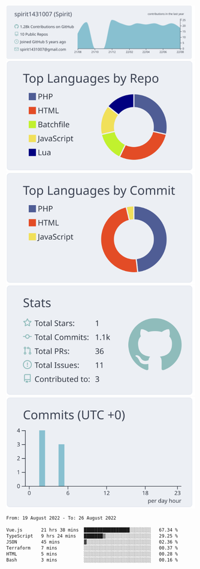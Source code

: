 [![](https://raw.githubusercontent.com/spirit1431007/spirit1431007/master/profile-summary-card-output/nord_bright/0-profile-details.svg)](https://git.io/spiritx)
[![](https://raw.githubusercontent.com/spirit1431007/spirit1431007/master/profile-summary-card-output/nord_bright/1-repos-per-language.svg)](https://git.io/spiritx) [![](https://raw.githubusercontent.com/spirit1431007/spirit1431007/master/profile-summary-card-output/nord_bright/2-most-commit-language.svg)](https://git.io/spiritx)
[![](https://raw.githubusercontent.com/spirit1431007/spirit1431007/master/profile-summary-card-output/nord_bright/3-stats.svg)](https://git.io/spiritx) [![](https://raw.githubusercontent.com/spirit1431007/spirit1431007/master/profile-summary-card-output/nord_bright/4-productive-time.svg)](https://git.io/spiritx)

<!--START_SECTION:waka-->

```text
From: 19 August 2022 - To: 26 August 2022

Vue.js       21 hrs 38 mins  █████████████████░░░░░░░░   67.34 %
TypeScript   9 hrs 24 mins   ███████▒░░░░░░░░░░░░░░░░░   29.25 %
JSON         45 mins         ▓░░░░░░░░░░░░░░░░░░░░░░░░   02.36 %
Terraform    7 mins          ░░░░░░░░░░░░░░░░░░░░░░░░░   00.37 %
HTML         5 mins          ░░░░░░░░░░░░░░░░░░░░░░░░░   00.28 %
Bash         3 mins          ░░░░░░░░░░░░░░░░░░░░░░░░░   00.16 %
```

<!--END_SECTION:waka-->
